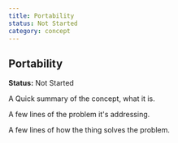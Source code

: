 ```yaml
---
title: Portability
status: Not Started
category: concept
---
```

## Portability

**Status:** Not Started

A Quick summary of the concept, what it is.

A few lines of the problem it's addressing.

A few lines of how the thing solves the problem.


